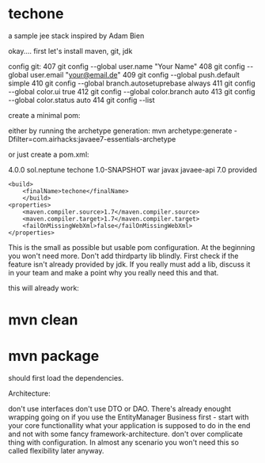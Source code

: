 techone
=======

a sample jee stack inspired by Adam Bien



okay.... first let's install maven, git, jdk



config git:
  407  git config --global user.name "Your Name"
  408  git config --global user.email "your@email.de"
  409  git config --global push.default simple
  410  git config --global branch.autosetuprebase always
  411  git config --global color.ui true
  412  git config --global color.branch auto
  413  git config --global color.status auto
  414  git config --list


create a minimal pom:

either by running the archetype generation:
mvn archetype:generate -Dfilter=com.airhacks:javaee7-essentials-archetype

or just create a pom.xml:

<project xmlns="http://maven.apache.org/POM/4.0.0" xmlns:xsi="http://www.w3.org/2001/XMLSchema-instance"
         xsi:schemaLocation="http://maven.apache.org/POM/4.0.0 http://maven.apache.org/xsd/maven-4.0.0.xsd">
    <modelVersion>4.0.0</modelVersion>
    <groupId>sol.neptune</groupId>
    <artifactId>techone</artifactId>
    <version>1.0-SNAPSHOT</version>
    <packaging>war</packaging>
    <dependencies>
        <dependency>
            <groupId>javax</groupId>
            <artifactId>javaee-api</artifactId>
            <version>7.0</version>
            <scope>provided</scope>
        </dependency>
    </dependencies>
	
	
	<build>
		<finalName>techone</finalName>
		</build>
    <properties>
        <maven.compiler.source>1.7</maven.compiler.source>
        <maven.compiler.target>1.7</maven.compiler.target>
        <failOnMissingWebXml>false</failOnMissingWebXml>
    </properties>
</project>

This is the small as possible but usable pom configuration.
At the beginning you won't need more.
Don't add thirdparty lib blindly. First check if the feature isn't already provided by jdk.
If you really must add a lib, discuss it in your team and make a point why you really need this and that.



this will already work:

# mvn clean
# mvn package

should first load the dependencies.





Architecture:

don't use interfaces
don't use DTO or DAO. There's already enought wrapping going on if you use the EntityManager
Business first - start with your core functionallity what your application is supposed to do in the end and not with some fancy framework-architecture.
don't over complicate thing with configuration. In almost any scenario you won't need this so called flexibility later anyway.


